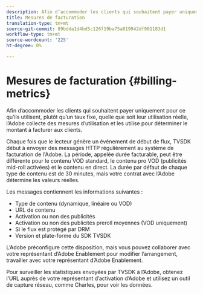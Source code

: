 ```yaml
---
description: Afin d’accommoder les clients qui souhaitent payer uniquement pour ce qu’ils utilisent, plutôt qu’un taux fixe, quelle que soit leur utilisation réelle, l’Adobe collecte des mesures d’utilisation et les utilise pour déterminer le montant à facturer aux clients.
title: Mesures de facturation
translation-type: tm+mt
source-git-commit: 89bdda1d4bd5c126f19ba75a819942df901183d1
workflow-type: tm+mt
source-wordcount: '225'
ht-degree: 0%

---
```



# Mesures de facturation {#billing-metrics}

Afin d’accommoder les clients qui souhaitent payer uniquement pour ce qu’ils utilisent, plutôt qu’un taux fixe, quelle que soit leur utilisation réelle, l’Adobe collecte des mesures d’utilisation et les utilise pour déterminer le montant à facturer aux clients.

Chaque fois que le lecteur génère un événement de début de flux, TVSDK début à envoyer des messages HTTP régulièrement au système de facturation de l&#39;Adobe. La période, appelée durée facturable, peut être différente pour le contenu VOD standard, le contenu pro VOD (publicités mid-roll activées) et le contenu en direct. La durée par défaut de chaque type de contenu est de 30 minutes, mais votre contrat avec l’Adobe détermine les valeurs réelles.

Les messages contiennent les informations suivantes :

* Type de contenu (dynamique, linéaire ou VOD)
* URL de contenu
* Activation ou non des publicités
* Activation ou non des publicités preroll moyennes (VOD uniquement)
* Si le flux est protégé par DRM
* Version et plate-forme du SDK TVSDK

L’Adobe préconfigure cette disposition, mais vous pouvez collaborer avec votre représentant d’Adobe Enablement pour modifier l’arrangement, travailler avec votre représentant d’Adobe Enablement.

Pour surveiller les statistiques envoyées par TVSDK à l’Adobe, obtenez l’URL auprès de votre représentant d’activation d’Adobe et utilisez un outil de capture réseau, comme Charles, pour voir les données.